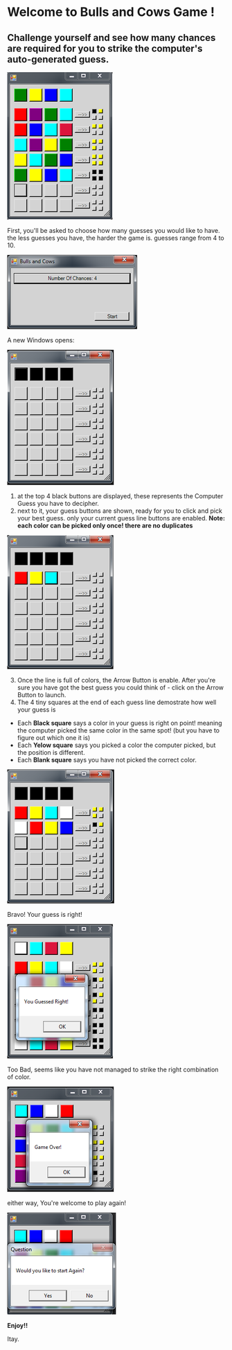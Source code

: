 # Welcome to Bulls and Cows Game ! 

## Challenge yourself and see how many chances are required for you to strike the computer's auto-generated guess.


![image](https://github.com/eizzo77/Bulls-And-Cows-Game/blob/master/Header.png?raw=true)

First, you'll be asked to choose how many guesses you would like to have. the less guesses you have, the harder the game is. guesses range from 4 to 10.

![image](https://github.com/eizzo77/Bulls-And-Cows-Game/blob/master/Guesses.png?raw=true)

A new Windows opens:

![image](https://github.com/eizzo77/Bulls-And-Cows-Game/blob/master/GameStart.png?raw=true)

1. at the top 4 black buttons are displayed, these represents the Computer Guess you have to decipher.
2. next to it, your guess buttons are shown, ready for you to click and pick your best guess. only your current guess line buttons are enabled. **Note: each color can be picked only once! there are no duplicates**

![image](https://github.com/eizzo77/Bulls-And-Cows-Game/blob/master/3ButtonsPicked.png?raw=true)

3. Once the line is full of colors, the Arrow Button is enable. After you're sure you have got the best guess you could think of - click on the Arrow Button to launch.
4. The 4 tiny squares at the end of each guess line demostrate how well your guess is
- Each **Black square** says a color in your guess is right on point! meaning the computer picked the same color in the same spot! (but you have to figure out which one it is)  
- Each **Yelow square** says you picked a color the computer picked, but the position is different.
- Each **Blank square** says you have not picked the correct color.

![Image](https://github.com/eizzo77/Bulls-And-Cows-Game/blob/master/TinySquares.png?raw=true)

Bravo! Your guess is right!

![Image](https://github.com/eizzo77/Bulls-And-Cows-Game/blob/master/RightGuess.png?raw=true)

Too Bad, seems like you have not managed to strike the right combination of color.

![Image](https://github.com/eizzo77/Bulls-And-Cows-Game/blob/master/GameOver.png?raw=true)

either way, You're welcome to play again! 

![Image](https://github.com/eizzo77/Bulls-And-Cows-Game/blob/master/TryAgain.png?raw=true)

**Enjoy!!**

Itay.

